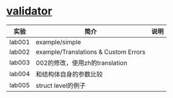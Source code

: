 # [validator](https://github.com/go-playground/validator)

|实验|简介|说明|
|---|---|---|
|lab001|example/simple| |
|lab002|example/Translations & Custom Errors| |
|lab003|002的修改，使用zh的translation| |
|lab004|和结构体自身的参数比较| |
|lab005|struct level的例子| |